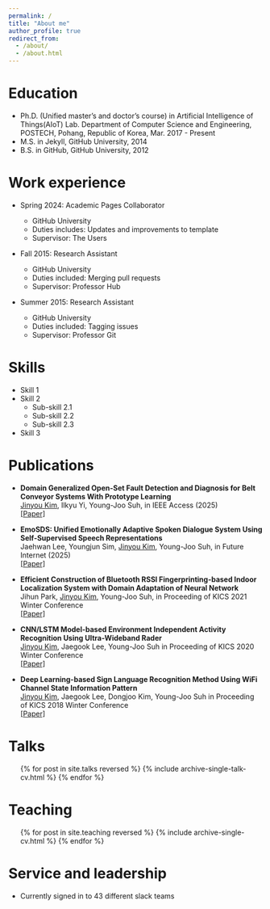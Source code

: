 ```yaml
---
permalink: /
title: "About me"
author_profile: true
redirect_from: 
  - /about/
  - /about.html
---
```


Education
======
* Ph.D. (Unified master’s and doctor’s course) in Artificial Intelligence of Things(AIoT) Lab. Department of Computer Science and Engineering, POSTECH, Pohang, Republic of Korea, Mar. 2017 - Present
* M.S. in Jekyll, GitHub University, 2014
* B.S. in GitHub, GitHub University, 2012

Work experience
======
* Spring 2024: Academic Pages Collaborator
  * GitHub University
  * Duties includes: Updates and improvements to template
  * Supervisor: The Users

* Fall 2015: Research Assistant
  * GitHub University
  * Duties included: Merging pull requests
  * Supervisor: Professor Hub

* Summer 2015: Research Assistant
  * GitHub University
  * Duties included: Tagging issues
  * Supervisor: Professor Git
  
Skills
======
* Skill 1
* Skill 2
  * Sub-skill 2.1
  * Sub-skill 2.2
  * Sub-skill 2.3
* Skill 3

Publications
======
* <strong>Domain Generalized Open-Set Fault Detection and Diagnosis for Belt Conveyor Systems With Prototype Learning</strong><br>
  <ins>Jinyou Kim</ins>, Ilkyu Yi, Young-Joo Suh, in IEEE Access (2025) <br>
  <a href="https://doi.org/10.1109/ACCESS.2025.3555984">[Paper]</a>

* <strong>EmoSDS: Unified Emotionally Adaptive Spoken Dialogue System Using Self-Supervised Speech Representations</strong><br>
Jaehwan Lee, Youngjun Sim, <ins>Jinyou Kim</ins>, Young-Joo Suh, in Future Internet (2025) <br>
<a href="https://doi.org/10.3390/fi17040143">[Paper]</a>

* <strong>Efficient Construction of Bluetooth RSSI Fingerprinting-based Indoor Localization System with Domain Adaptation of Neural Network</strong><br>
Jihun Park, <ins>Jinyou Kim</ins>, Young-Joo Suh, in Proceeding of KICS 2021 Winter Conference<br>
<a href="https://www.dbpia.co.kr/journal/articleDetail?nodeId=NODE10547473">[Paper]</a>

* <strong>CNN/LSTM Model-based Environment Independent Activity Recognition Using Ultra-Wideband Rader</strong><br>
<ins>Jinyou Kim</ins>, Jaegook Lee, Young-Joo Suh in Proceeding of KICS 2020 Winter Conference<br />
<a href="https://www.dbpia.co.kr/journal/articleDetail?nodeId=NODE09346449">[Paper]</a>

* <strong>Deep Learning-based Sign Language Recognition Method Using WiFi Channel State Information Pattern</strong><br>
<ins>Jinyou Kim</ins>, Jaegook Lee, Dongjoo Kim, Young-Joo Suh in Proceeding of KICS 2018 Winter Conference<br>
<a href="https://www.dbpia.co.kr/journal/articleDetail?nodeId=NODE07369305">[Paper]</a>

  
Talks
======
  <ul>{% for post in site.talks reversed %}
    {% include archive-single-talk-cv.html  %}
  {% endfor %}</ul>
  
Teaching
======
  <ul>{% for post in site.teaching reversed %}
    {% include archive-single-cv.html %}
  {% endfor %}</ul>
  
Service and leadership
======
* Currently signed in to 43 different slack teams
